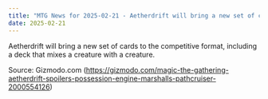```yaml
---
title: "MTG News for 2025-02-21 - Aetherdrift will bring a new set of cards to the c..."
date: 2025-02-21
---
```


Aetherdrift will bring a new set of cards to the competitive format, including a deck that mixes a creature with a creature.

Source: Gizmodo.com (https://gizmodo.com/magic-the-gathering-aetherdrift-spoilers-possession-engine-marshalls-pathcruiser-2000554126)
